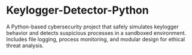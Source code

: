 # Keylogger-Detector-Python
A Python-based cybersecurity project that safely simulates keylogger behavior and detects suspicious processes in a sandboxed environment. Includes file logging, process monitoring, and modular design for ethical threat analysis.
